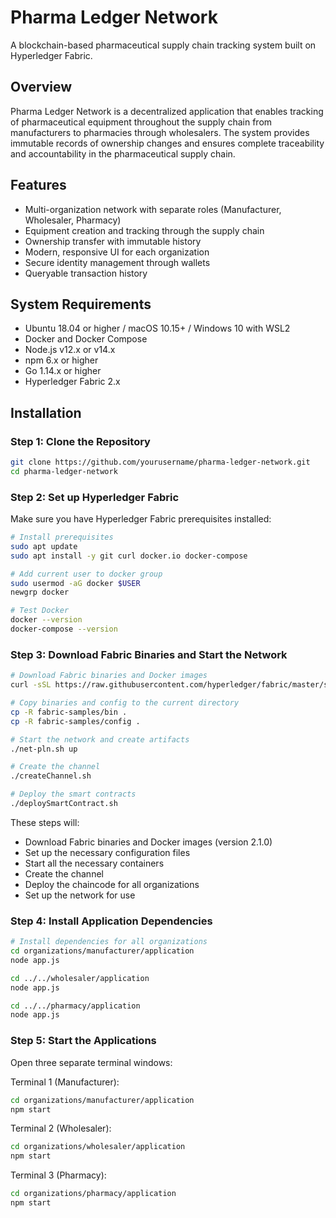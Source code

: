 # Pharma Ledger Network

A blockchain-based pharmaceutical supply chain tracking system built on Hyperledger Fabric.

## Overview

Pharma Ledger Network is a decentralized application that enables tracking of pharmaceutical equipment throughout the supply chain from manufacturers to pharmacies through wholesalers. The system provides immutable records of ownership changes and ensures complete traceability and accountability in the pharmaceutical supply chain.

## Features

- Multi-organization network with separate roles (Manufacturer, Wholesaler, Pharmacy)
- Equipment creation and tracking through the supply chain
- Ownership transfer with immutable history
- Modern, responsive UI for each organization
- Secure identity management through wallets
- Queryable transaction history

## System Requirements

- Ubuntu 18.04 or higher / macOS 10.15+ / Windows 10 with WSL2
- Docker and Docker Compose
- Node.js v12.x or v14.x
- npm 6.x or higher
- Go 1.14.x or higher
- Hyperledger Fabric 2.x

## Installation

### Step 1: Clone the Repository

```bash
git clone https://github.com/yourusername/pharma-ledger-network.git
cd pharma-ledger-network
```

### Step 2: Set up Hyperledger Fabric

Make sure you have Hyperledger Fabric prerequisites installed:

```bash
# Install prerequisites
sudo apt update
sudo apt install -y git curl docker.io docker-compose

# Add current user to docker group
sudo usermod -aG docker $USER
newgrp docker

# Test Docker
docker --version
docker-compose --version
```

### Step 3: Download Fabric Binaries and Start the Network

```bash
# Download Fabric binaries and Docker images
curl -sSL https://raw.githubusercontent.com/hyperledger/fabric/master/scripts/bootstrap.sh | bash -s -- 2.1.0 1.4.7 0.4.20

# Copy binaries and config to the current directory
cp -R fabric-samples/bin .
cp -R fabric-samples/config .

# Start the network and create artifacts
./net-pln.sh up

# Create the channel
./createChannel.sh

# Deploy the smart contracts
./deploySmartContract.sh
```

These steps will:
- Download Fabric binaries and Docker images (version 2.1.0)
- Set up the necessary configuration files
- Start all the necessary containers
- Create the channel
- Deploy the chaincode for all organizations
- Set up the network for use

### Step 4: Install Application Dependencies

```bash
# Install dependencies for all organizations
cd organizations/manufacturer/application
node app.js

cd ../../wholesaler/application
node app.js

cd ../../pharmacy/application
node app.js
```

### Step 5: Start the Applications

Open three separate terminal windows:

Terminal 1 (Manufacturer):
```bash
cd organizations/manufacturer/application
npm start
```

Terminal 2 (Wholesaler):
```bash
cd organizations/wholesaler/application
npm start
```

Terminal 3 (Pharmacy):
```bash
cd organizations/pharmacy/application
npm start
```
